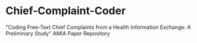 # Chief-Complaint-Coder
"Coding Free-Text Chief Complaints from a Health Information Exchange:  A Preliminary Study" AMIA Paper Repository
